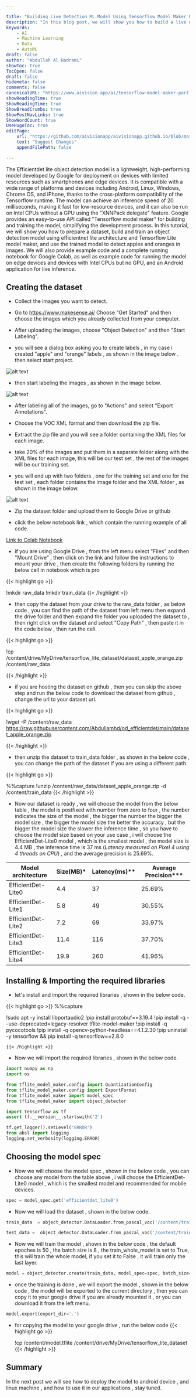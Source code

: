 ```yaml
---

title: "Building Live Detection ML Model Using Tensorflow Model Maker Part 2"
description: "In this blog post, we will show you how to build a live object detection machine learning model using TensorFlow Model Maker. This is the first part of a series of posts that will guide you through the process of creating and training a model using TensorFlow Model Maker. "  
keywords: 
    - AI 
    - Machine Learning
    - Data
    - AutoML
draft: false 
author: "Abdullah Al Hadrami"
showToc: true
TocOpen: false
draft: false
hidemeta: false
comments: false
canonicalURL: "https://www.aivision.app/ai/tensorflow-model-maker-part-2/"
showReadingTime: true
ShowReadingTime: true
ShowBreadCrumbs: true
ShowPostNavLinks: true
ShowWordCount: true
UseHugoToc: true
editPage:
    url: "https://github.com/aivisionapp/aivisionapp.github.io/blob/main/content/ai/Tensorflow%20Model%20Maker%20Part%201/index.md"
    text: "Suggest Changes"
    appendFilePath: false

---
```

The Efficientdet lite object detection model is a lightweight, high-performing model developed by Google for deployment on devices with limited resources such as smartphones and edge devices. It is compatible with a wide range of platforms and devices including Android, Linux, Windows, Chrome OS, and iPhone, thanks to the cross-platform compatibility of the Tensorflow runtime. The model can achieve an inference speed of 20 milliseconds, making it fast for low-resource devices, and it can also be run on Intel CPUs without a GPU using the "XNNPack delegate" feature. Google provides an easy-to-use API called "Tensorflow model maker" for building and training the model, simplifying the development process. In this tutorial, we will show you how to prepare a dataset, build and train an object detection model using efficientnet lite architecture and Tensorflow Lite model maker, and use the trained model to detect apples and oranges in images. We will also provide example code and a complete running notebook for Google Colab, as well as example code for running the model on edge devices and devices with Intel CPUs but no GPU, and an Android application for live inference.

## Creating the dataset

- Collect the images you want to detect.

- Go to <https://www.makesense.ai/>
Choose "Get Started" and then choose the images which you already collected from your computer.

- After uploading the images, choose "Object Detection" and then "Start Labeling".

- you will see a dialog box asking you to create labels , in my case i created "apple" and "orange" labels , as shown in the image below . then select start project.

![alt text](create_labels.png "Create Labels")

- then start labeling the images , as shown in the image below.

![alt text](labeling_images.png "Labeling")

- After labeling all of the images, go to "Actions" and select "Export Annotations".

- Choose the VOC XML format and then download the zip file.

- Extract the zip file and you will see a folder containing the XML files for each image.

- take 20% of the images and put them in a separate folder along with the XML files for each image, this will be our test set , the rest of the images will be our training set.

- you will end up with two folders , one for the training set and one for the test set , each folder contains the image folder and the XML folder , as shown in the image below.

![alt text](dataset_folders_image.png "Dataset")

- Zip the dataset folder and upload them to Google Drive or github

- click the below notebook link , which contain the running example of all code.

[Link to Colab Notebook](https://colab.research.google.com/github/Abdullamhd/od_efficientdet/blob/main/tflite_model_maker_github_hosted.ipynb)

- if you are using Google Drive , from the left menu select "Files" and then "Mount Drive" , then click on the link and follow the instructions to mount your drive , then create the following folders by running the below cell in notebook which is pro

{{< highlight go >}}

!mkdir raw_data
!mkdir train_data
 {{< /highlight >}}

- then copy the dataset from your drive to the raw_data folder , as below code , you can find the path
of the dataset from left menu then expand the drive folder and then expand the folder you uploaded the dataset to , then right click on the dataset and select "Copy Path" , then paste it in the code below , then run the cell.

{{< highlight go >}}

!cp /content/drive/MyDrive/tensorflow_lite_dataset/dataset_apple_orange.zip /content/raw_data

 {{< /highlight >}}

- if you are hosting the dataset on github , then you can skip the above step and run the below code to download the dataset from github , change the url to your dataset url.

{{< highlight go >}}

!wget -P /content/raw_data <https://raw.githubusercontent.com/Abdullamhd/od_efficientdet/main/dataset_apple_orange.zip>

 {{< /highlight >}}

- then unzip the dataset to train_data folder , as shown in the below code , you can change the path of the dataset if you are using a different path.

{{< highlight go >}}

%%capture
!unzip /content/raw_data/dataset_apple_orange.zip  -d /content/train_data
 {{< /highlight >}}

- Now our dataset is ready , we will choose the model from the below table , the model is postfixed with
number from zero to four , the number indicates the size of the model , the bigger the number the bigger the model size , the bigger the model size the better the accuracy , but the bigger the model size the slower the inference time , so you have to choose the model size based on your use case , i will choose the
EfficientDet-Lite0 model , which is the smallest model , the model size is 4.4 MB , the inference time is 37 ms (*Latency measured on Pixel 4 using 4 threads on CPU*)  , and the average precision is 25.69%.

| Model architecture  | Size(MB)* | Latency(ms)** | Average Precision*** |
| ------------------- | --------- | ------------- | ------------------- |
| EfficientDet-Lite0  | 4.4       | 37            | 25.69%              |
| EfficientDet-Lite1  | 5.8       | 49            | 30.55%              |
| EfficientDet-Lite2  | 7.2       | 69            | 33.97%              |
| EfficientDet-Lite3  | 11.4      | 116           | 37.70%              |
| EfficientDet-Lite4  | 19.9      | 260           | 41.96%              |

## Installing & Importing the required libraries

- let's install and import the required libraries , shown in the below code.


{{< highlight go >}}
 %%capture

!sudo apt -y install libportaudio2
!pip install protobuf==3.19.4
!pip install -q --use-deprecated=legacy-resolver tflite-model-maker
!pip install -q pycocotools
!pip install -q opencv-python-headless==4.1.2.30
!pip uninstall -y tensorflow && pip install -q tensorflow==2.8.0

    {{< /highlight >}}

- Now we will import the required libraries , shown in the below code.

```python
import numpy as np
import os

from tflite_model_maker.config import QuantizationConfig
from tflite_model_maker.config import ExportFormat
from tflite_model_maker import model_spec
from tflite_model_maker import object_detector

import tensorflow as tf
assert tf.__version__.startswith('2')

tf.get_logger().setLevel('ERROR')
from absl import logging
logging.set_verbosity(logging.ERROR)
```

## Choosing the model spec

- Now we will choose the model spec , shown in the below code , you can choose any model from the table above , i will choose the EfficientDet-Lite0 model , which is the smallest model and recommended for mobile devices.

```python
spec = model_spec.get('efficientdet_lite0')
```

- Now we will load the dataset , shown in the below code.

```python
train_data  = object_detector.DataLoader.from_pascal_voc('/content/train_data/dataset/train/Images', '/content/train_data/dataset/train/Annotations', label_map={1: "apple",2:"orange"})

test_data =  object_detector.DataLoader.from_pascal_voc('/content/train_data/dataset/test/Images', '/content/train_data/dataset/test/Annotations', label_map={1: "apple",2:"orange"})

```

- Now we will train the model , shown in the below code , the default epoches is 50 , the batch size is 8 , the train_whole_model is set to True, this will train the whole model, if you set it to False , it will train only the last layer.

```python
model = object_detector.create(train_data, model_spec=spec, batch_size=8, train_whole_model=True, validation_data=test_data)

```

- once the training is done , we will export the model , shown in the below code , the model will be exported to the current directory , then you can copy it to your google drive if you are already mounted it , or you can download it from the left menu.

```python
model.export(export_dir='.')
```

- for copying the model to your google drive , run the below code
{{< highlight go >}}

    !cp /content/model.tflite /content/drive/MyDrive/tensorflow_lite_dataset
 {{< /highlight >}}
## Summary

In the next post we will see how to deploy the model to android device , and linux machine , and how to use it in our applications , stay tuned.
